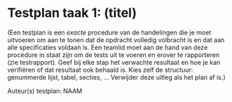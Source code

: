 # Testplan taak 1: (titel)

(Een testplan is een *exacte* procedure van de handelingen die je moet uitvoeren om aan te tonen dat de opdracht volledig volbracht is en dat aan alle specificaties voldaan is. Een teamlid moet aan de hand van deze procedure in staat zijn om de tests uit te voeren en erover te rapporteren (zie testrapport). Geef bij elke stap het verwachte resultaat en hoe je kan verifiëren of dat resultaat ook behaald is. Kies zelf de structuur: genummerde lijst, tabel, secties, ... Verwijder deze uitleg als het plan af is.)

Auteur(s) testplan: NAAM


